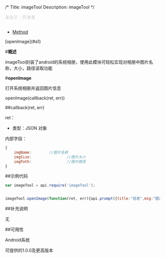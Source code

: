 /*
Title: imageTool
Description: imageTool
*/

<p style="color: #ccc;margin-bottom: 30px;">来自于：开发者</p>

<ul id="tab" class="clearfix">
	<li class="active"><a href="#method-content">Method</a></li>
</ul>
<div id="method-content">

<div class="outline">
[openImage](#a1)
</div>

#**概述**

imageTool封装了android的系统相册，使用此模块可轻松实现对相册中图片名称，大小，路径读取功能


#**openImage**<div id="a1"></div>

打开系统相册并返回图片信息


openImage(callback(ret, err))



##callback(ret, err)

ret：

- 类型：JSON 对象

内部字段：

```js
{
	imgName:		//图片名称
	imgSize:                //图片大小
	imgPath:                //图片路径
}
```


##示例代码

```js
var imageTool = api.require('imageTool');


imageTool.openImage(function(ret, err){api.prompt({title:"信息",msg:"图片名称："+ret.imgName+"图片大小："+ret.imgSize+"图片路径："+ret.imgPath,buttons:["取消","确定"]});});
```

##补充说明

无

##可用性

Android系统

可提供的1.0.0及更高版本


